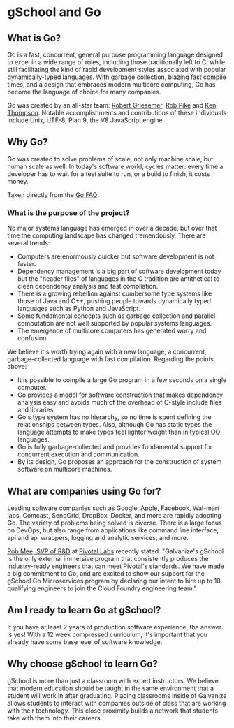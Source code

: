 # gSchool and Go

## What is Go?

Go is a fast, concurrent, general purpose programming language designed to excel
in a wide range of roles, including those traditionally left to C, while still
facilitating the kind of rapid development styles associated with popular
dynamically-typed languages.  With garbage collection, blazing fast compile
times, and a design that embraces modern multicore computing, Go has become the
language of choice for many companies.

Go was created by an all-star team: 
[Robert Griesemer](http://en.wikipedia.org/wiki/Robert_Griesemer), 
[Rob Pike](http://en.wikipedia.org/wiki/Rob_Pike) and 
[Ken Thompson](http://en.wikipedia.org/wiki/Ken_Thompson).
Notable accomplishments and contributions of these individuals include Unix,
UTF-8, Plan 9, the V8 JavaScript engine.

## Why Go?

Go was created to solve problems of scale; not only machine scale, but human
scale as well. In today's software world, cycles matter: every time a developer
has to wait for a test suite to run, or a build to finish, it costs money.

Taken directly from the [Go FAQ](https://golang.org/doc/faq):

### What is the purpose of the project?

No major systems language has emerged in over a decade, but over that time the computing landscape has changed tremendously. There are several trends:

- Computers are enormously quicker but software development is not faster.
- Dependency management is a big part of software development today but the "header files" of languages in the C tradition are antithetical to clean dependency analysis and fast compilation.
- There is a growing rebellion against cumbersome type systems like those of Java and C++, pushing people towards dynamically typed languages such as Python and JavaScript.
- Some fundamental concepts such as garbage collection and parallel computation are not well supported by popular systems languages.
- The emergence of multicore computers has generated worry and confusion.

We believe it's worth trying again with a new language, a concurrent, garbage-collected language with fast compilation. Regarding the points above:

- It is possible to compile a large Go program in a few seconds on a single computer.
- Go provides a model for software construction that makes dependency analysis easy and avoids much of the overhead of C-style include files and libraries.
- Go's type system has no hierarchy, so no time is spent defining the relationships between types. Also, although Go has static types the language attempts to make types feel lighter weight than in typical OO languages.
- Go is fully garbage-collected and provides fundamental support for concurrent execution and communication.
- By its design, Go proposes an approach for the construction of system software on multicore machines.

## What are companies using Go for?

Leading software companies such as Google, Apple, Facebook, Wal-mart labs, Comcast, 
SendGrid, DropBox, Docker, and more are rapidly adopting Go.
The variety of problems being solved is diverse. There is a large focus on DevOps, 
but also range from applications like command line interface, api and api wrappers, logging 
and analytic services, and more.

[Rob Mee, SVP of R&D](http://pivotallabs.com/team/executives/) at [Pivotal Labs](http://pivotallabs.com/) recently stated:
"Galvanize's gSchool is the only external immersive program that consistently produces the industry-ready engineers that can meet Pivotal's standards. 
We have made a big commitment to Go, and are excited to show our support for the gSchool Go Microservices program by declaring our intent to hire up to 10 qualifying engineers to join the Cloud Foundry engineering team."

## Am I ready to learn Go at gSchool?

If you have at least 2 years of production software experience,
the answer is yes!  With a 12 week compressed curriculum, it's important
that you already have some base level of software knowledge.

## Why choose gSchool to learn Go?

gSchool is more than just a classroom with expert instructors.  We believe
that modern education should be taught in the same environment that a
student will work in after graduating.  Placing classrooms inside of Galvanize
allows students to interact with companies outside of class that are working
with their technology.  This close proximity builds a network that students
take with them into their careers.
